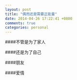 ```yaml
---
layout: post
title: "偶而还是需要正能量"
date: 2014-04-26 17:22:41 +0800
comments: true
categories: personal
---
```

####不管是为了家人  

####还是为了自己  

####朋友  

####爱情

